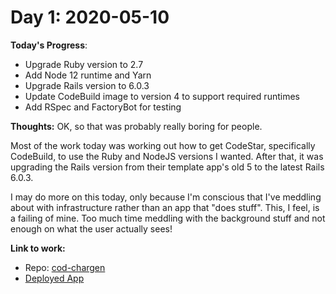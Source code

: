 # Day 1: 2020-05-10

**Today's Progress**:
- Upgrade Ruby version to 2.7
- Add Node 12 runtime and Yarn
- Upgrade Rails version to 6.0.3
- Update CodeBuild image to version 4 to support required runtimes
- Add RSpec and FactoryBot for testing

**Thoughts:** OK, so that was probably really boring for people.

Most of the work today was working out how to get CodeStar, specifically CodeBuild, to use the Ruby and NodeJS versions I wanted. After that, it was upgrading the Rails version from their template app's old 5 to the latest Rails 6.0.3.

I may do more on this today, only because I'm conscious that I've meddling about with infrastructure rather than an app that "does stuff". This, I feel, is a failing of mine. Too much time meddling with the background stuff and not enough on what the user actually sees!

**Link to work:**
- Repo: [cod-chargen](https://github.com/kryptykphysh/cod-chargen/releases/tag/v0.1.1)
- [Deployed App](http://cod-chargen.kryptykphysh.uk)
